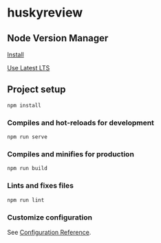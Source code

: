 # huskyreview

## Node Version Manager
[Install](https://github.com/nvm-sh/nvm#manual-install)

[Use Latest LTS](https://github.com/nvm-sh/nvm#long-term-support)

## Project setup
```
npm install
```

### Compiles and hot-reloads for development
```
npm run serve
```

### Compiles and minifies for production
```
npm run build
```

### Lints and fixes files
```
npm run lint
```

### Customize configuration
See [Configuration Reference](https://cli.vuejs.org/config/).

